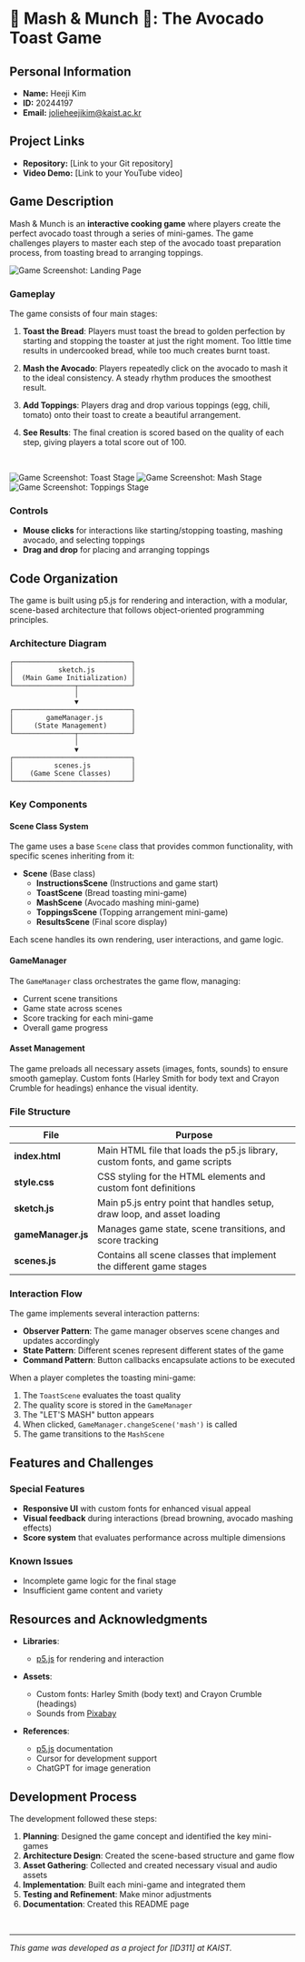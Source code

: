 # 🥑 Mash & Munch 🍞: The Avocado Toast Game

## Personal Information
- **Name:** Heeji Kim
- **ID:** 20244197
- **Email:** jolieheejikim@kaist.ac.kr

## Project Links
- **Repository:** [Link to your Git repository]
- **Video Demo:** [Link to your YouTube video]

## Game Description

Mash & Munch is an **interactive cooking game** where players create the perfect avocado toast through a series of mini-games. The game challenges players to master each step of the avocado toast preparation process, from toasting bread to arranging toppings.

![Game Screenshot: Landing Page](screenshots/landing_page.png)


### Gameplay

The game consists of four main stages:

1. **Toast the Bread**: Players must toast the bread to golden perfection by starting and stopping the toaster at just the right moment. Too little time results in undercooked bread, while too much creates burnt toast.

2. **Mash the Avocado**: Players repeatedly click on the avocado to mash it to the ideal consistency. A steady rhythm produces the smoothest result.

3. **Add Toppings**: Players drag and drop various toppings (egg, chili, tomato) onto their toast to create a beautiful arrangement.

4. **See Results**: The final creation is scored based on the quality of each step, giving players a total score out of 100.

<br>

![Game Screenshot: Toast Stage](screenshots/toast_stage.png)
![Game Screenshot: Mash Stage](screenshots/mash_stage.png)
![Game Screenshot: Toppings Stage](screenshots/toppings_stage.png)


### Controls
- **Mouse clicks** for interactions like starting/stopping toasting, mashing avocado, and selecting toppings
- **Drag and drop** for placing and arranging toppings


## Code Organization

The game is built using p5.js for rendering and interaction, with a modular, scene-based architecture that follows object-oriented programming principles.

### Architecture Diagram

```
┌─────────────────────────────┐
│           sketch.js         │
│  (Main Game Initialization) │
└───────────────┬─────────────┘
                │
                ▼
┌─────────────────────────────┐
│        gameManager.js       │
│     (State Management)      │
└───────────────┬─────────────┘
                │
                ▼
┌─────────────────────────────┐
│          scenes.js          │
│    (Game Scene Classes)     │
└─────────────────────────────┘
```

### Key Components

#### Scene Class System
The game uses a base `Scene` class that provides common functionality, with specific scenes inheriting from it:

- **Scene** (Base class)
  - **InstructionsScene** (Instructions and game start)
  - **ToastScene** (Bread toasting mini-game)
  - **MashScene** (Avocado mashing mini-game)
  - **ToppingsScene** (Topping arrangement mini-game)
  - **ResultsScene** (Final score display)

Each scene handles its own rendering, user interactions, and game logic.

#### GameManager
The `GameManager` class orchestrates the game flow, managing:
- Current scene transitions
- Game state across scenes
- Score tracking for each mini-game
- Overall game progress

#### Asset Management
The game preloads all necessary assets (images, fonts, sounds) to ensure smooth gameplay. Custom fonts (Harley Smith for body text and Crayon Crumble for headings) enhance the visual identity.

### File Structure

| File | Purpose |
|------|---------|
| **index.html** | Main HTML file that loads the p5.js library, custom fonts, and game scripts |
| **style.css** | CSS styling for the HTML elements and custom font definitions |
| **sketch.js** | Main p5.js entry point that handles setup, draw loop, and asset loading |
| **gameManager.js** | Manages game state, scene transitions, and score tracking |
| **scenes.js** | Contains all scene classes that implement the different game stages |

### Interaction Flow

The game implements several interaction patterns:
- **Observer Pattern**: The game manager observes scene changes and updates accordingly
- **State Pattern**: Different scenes represent different states of the game
- **Command Pattern**: Button callbacks encapsulate actions to be executed

When a player completes the toasting mini-game:
1. The `ToastScene` evaluates the toast quality
2. The quality score is stored in the `GameManager`
3. The "LET'S MASH" button appears
4. When clicked, `GameManager.changeScene('mash')` is called
5. The game transitions to the `MashScene`

## Features and Challenges

### Special Features
- **Responsive UI** with custom fonts for enhanced visual appeal
- **Visual feedback** during interactions (bread browning, avocado mashing effects)
- **Score system** that evaluates performance across multiple dimensions

### Known Issues
- Incomplete game logic for the final stage
- Insufficient game content and variety

## Resources and Acknowledgments

- **Libraries**:
  - [p5.js](https://p5js.org/) for rendering and interaction

- **Assets**:
  - Custom fonts: Harley Smith (body text) and Crayon Crumble (headings)
  - Sounds from [Pixabay](https://pixabay.com/)

- **References**:
  - [p5.js](https://archive.p5js.org/reference/) documentation
  - Cursor for development support
  - ChatGPT for image generation

## Development Process

The development followed these steps:
1. **Planning**: Designed the game concept and identified the key mini-games
2. **Architecture Design**: Created the scene-based structure and game flow
3. **Asset Gathering**: Collected and created necessary visual and audio assets
4. **Implementation**: Built each mini-game and integrated them
5. **Testing and Refinement**: Make minor adjustments
6. **Documentation**: Created this README page

<br>

---

*This game was developed as a project for [ID311] at KAIST.*

